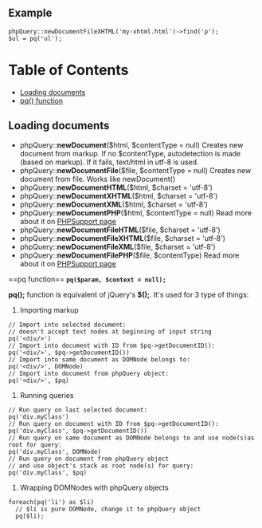 Example
-------

``` {.prettyprint}
phpQuery::newDocumentFileXHTML('my-xhtml.html')->find('p');
$ul = pq('ul');
```

Table of Contents
=================

-   [Loading documents](#Loading_documents)
-   [pq() function](#pq_function)

Loading documents
-----------------

-   phpQuery::**newDocument**(\$html, \$contentType = null) Creates new
    document from markup. If no \$contentType, autodetection is made
    (based on markup). If it fails, text/html in utf-8 is used.
-   phpQuery::**newDocumentFile**(\$file, \$contentType = null) Creates
    new document from file. Works like newDocument()
-   phpQuery::**newDocumentHTML**(\$html, \$charset = 'utf-8')
-   phpQuery::**newDocumentXHTML**(\$html, \$charset = 'utf-8')
-   phpQuery::**newDocumentXML**(\$html, \$charset = 'utf-8')
-   phpQuery::**newDocumentPHP**(\$html, \$contentType = null) Read more
    about it on [PHPSupport
    page](http://code.google.com/p/phpquery/wiki/PHPSupport)
-   phpQuery::**newDocumentFileHTML**(\$file, \$charset = 'utf-8')
-   phpQuery::**newDocumentFileXHTML**(\$file, \$charset = 'utf-8')
-   phpQuery::**newDocumentFileXML**(\$file, \$charset = 'utf-8')
-   phpQuery::**newDocumentFilePHP**(\$file, \$contentType) Read more
    about it on [PHPSupport
    page](http://code.google.com/p/phpquery/wiki/PHPSupport)

==pq function== **`pq($param, $context = null);`**

**pq();** function is equivalent of jQuery's **\$();**. It's used for 3
type of things:

1.  Importing markup

``` {.prettyprint}
// Import into selected document:
// doesn't accept text nodes at beginning of input string
pq('<div/>')
// Import into document with ID from $pq->getDocumentID():
pq('<div/>', $pq->getDocumentID())
// Import into same document as DOMNode belongs to:
pq('<div/>', DOMNode)
// Import into document from phpQuery object:
pq('<div/>', $pq)
```

1.  Running queries

``` {.prettyprint}
// Run query on last selected document:
pq('div.myClass')
// Run query on document with ID from $pq->getDocumentID():
pq('div.myClass', $pq->getDocumentID())
// Run query on same document as DOMNode belongs to and use node(s)as root for query:
pq('div.myClass', DOMNode)
// Run query on document from phpQuery object 
// and use object's stack as root node(s) for query:
pq('div.myClass', $pq)
```

1.  Wrapping DOMNodes with phpQuery objects

``` {.prettyprint}
foreach(pq('li') as $li)
  // $li is pure DOMNode, change it to phpQuery object
  pq($li);
```


